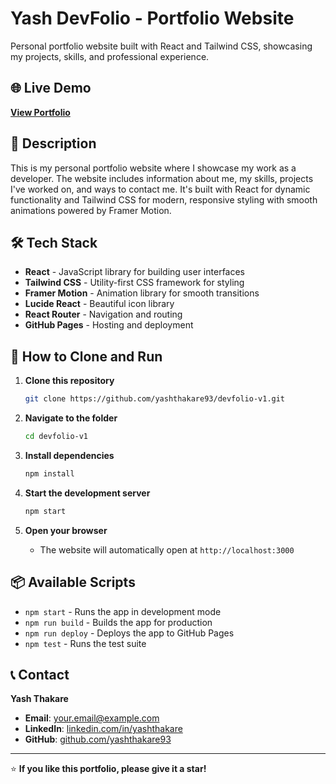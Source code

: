 # Yash DevFolio - Portfolio Website

Personal portfolio website built with React and Tailwind CSS, showcasing my projects, skills, and professional experience.

## 🌐 Live Demo

**[View Portfolio](https://yashthakare93.github.io/devfolio-v1)**

## 📝 Description

This is my personal portfolio website where I showcase my work as a developer. The website includes information about me, my skills, projects I've worked on, and ways to contact me. It's built with React for dynamic functionality and Tailwind CSS for modern, responsive styling with smooth animations powered by Framer Motion.

## 🛠 Tech Stack

- **React** - JavaScript library for building user interfaces
- **Tailwind CSS** - Utility-first CSS framework for styling
- **Framer Motion** - Animation library for smooth transitions
- **Lucide React** - Beautiful icon library
- **React Router** - Navigation and routing
- **GitHub Pages** - Hosting and deployment

## 🚀 How to Clone and Run

1. **Clone this repository**
   ```bash
   git clone https://github.com/yashthakare93/devfolio-v1.git
   ```

2. **Navigate to the folder**
   ```bash
   cd devfolio-v1
   ```

3. **Install dependencies**
   ```bash
   npm install
   ```

4. **Start the development server**
   ```bash
   npm start
   ```

5. **Open your browser**
   - The website will automatically open at `http://localhost:3000`

## 📦 Available Scripts

- `npm start` - Runs the app in development mode
- `npm run build` - Builds the app for production
- `npm run deploy` - Deploys the app to GitHub Pages
- `npm test` - Runs the test suite

## 📞 Contact

**Yash Thakare**
- **Email**: [your.email@example.com](mailto:thakareyash74@gmail.com)
- **LinkedIn**: [linkedin.com/in/yashthakare](https://www.linkedin.com/in/yash-thakare01/)
- **GitHub**: [github.com/yashthakare93](https://github.com/yashthakare93)

---

⭐ **If you like this portfolio, please give it a star!**